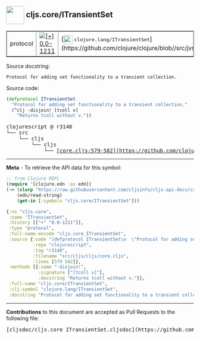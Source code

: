 ## <img width="48px" valign="middle" src="http://i.imgur.com/Hi20huC.png"> cljs.core/ITransientSet

 <table border="1">
<tr>

<td>protocol</td>
<td><a href="https://github.com/cljsinfo/cljs-api-docs/tree/0.0-1211"><img valign="middle" alt="[+] 0.0-1211" src="https://img.shields.io/badge/+-0.0--1211-lightgrey.svg"></a> </td>
<td>
[<img height="24px" valign="middle" src="http://i.imgur.com/1GjPKvB.png"> <samp>clojure.lang/ITransientSet</samp>](https://github.com/clojure/clojure/blob//src/jvm/clojure/lang/ITransientSet.java)
</td>
</tr>
</table>





Source docstring:

```
Protocol for adding set functionality to a transient collection.
```

Source code:

```clj
(defprotocol ITransientSet
  "Protocol for adding set functionality to a transient collection."
  (^clj -disjoin! [tcoll v]
    "Returns tcoll without v."))
```

 <pre>
clojurescript @ r3148
└── src
    └── cljs
        └── cljs
            └── <ins>[core.cljs:579-582](https://github.com/clojure/clojurescript/blob/r3148/src/cljs/cljs/core.cljs#L579-L582)</ins>
</pre>


---

__Meta__ - To retrieve the API data for this symbol:

```clj
;; from Clojure REPL
(require '[clojure.edn :as edn])
(-> (slurp "https://raw.githubusercontent.com/cljsinfo/cljs-api-docs/catalog/cljs-api.edn")
    (edn/read-string)
    (get-in [:symbols "cljs.core/ITransientSet"]))
```

```clj
{:ns "cljs.core",
 :name "ITransientSet",
 :history [["+" "0.0-1211"]],
 :type "protocol",
 :full-name-encode "cljs.core_ITransientSet",
 :source {:code "(defprotocol ITransientSet\n  \"Protocol for adding set functionality to a transient collection.\"\n  (^clj -disjoin! [tcoll v]\n    \"Returns tcoll without v.\"))",
          :repo "clojurescript",
          :tag "r3148",
          :filename "src/cljs/cljs/core.cljs",
          :lines [579 582]},
 :methods [{:name "-disjoin!",
            :signature ["[tcoll v]"],
            :docstring "Returns tcoll without v."}],
 :full-name "cljs.core/ITransientSet",
 :clj-symbol "clojure.lang/ITransientSet",
 :docstring "Protocol for adding set functionality to a transient collection."}

```

---

__Contributions__ to this document are accepted as Pull Requests to the following file:

 <pre>
[cljsdoc/cljs.core_ITransientSet.cljsdoc](https://github.com/cljsinfo/cljs-api-docs/blob/master/cljsdoc/cljs.core_ITransientSet.cljsdoc)
</pre>

